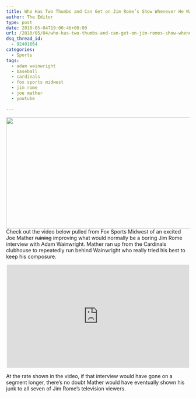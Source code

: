 ```yaml
---
title: Who Has Two Thumbs and Can Get on Jim Rome’s Show Whenever He Wants? Joe Mather
author: The Editor
type: post
date: 2010-05-04T19:00:46+00:00
url: /2010/05/04/who-has-two-thumbs-and-can-get-on-jim-romes-show-whenever-he-wants-joe-mather/
dsq_thread_id:
  - 92401664
categories:
  - Sports
tags:
  - adam wainwright
  - baseball
  - cardinals
  - fox sports midwest
  - jim rome
  - joe mather
  - youtube

---
```

<a rel="attachment wp-att-4315" href="http://punchingkitty.com/2010/05/04/who-has-two-thumbs-and-can-get-on-jim-romes-show-whenever-he-wants-joe-mather/joe_mather_jim_rome/"><img class="aligncenter size-full wp-image-4315" style="display: block; margin-left: auto; margin-right: auto;" title="joe_mather_jim_rome" src="http://punchingkitty.com/wp-content/uploads/2010/05/joe_mather_jim_rome.jpg?filter=full" alt="" width="600" height="304" /></a>Check out the video below pulled from Fox Sports Midwest of an excited Joe Mather <span style="text-decoration: line-through;">ruining</span> improving what would normally be a boring Jim Rome interview with Adam Wainwright. Mather ran up from the Cardinals clubhouse to repeatedly run behind Wainwright who really tried his best to keep his composure.

<span class="embed-youtube" style="text-align:center; display: block;"><iframe class='youtube-player' type='text/html' width='500' height='282' src='http://www.youtube.com/embed/i_ZW-p6IvDM?version=3&#038;rel=1&#038;fs=1&#038;autohide=2&#038;showsearch=0&#038;showinfo=1&#038;iv_load_policy=1&#038;wmode=transparent' allowfullscreen='true' style='border:0;'></iframe></span>

At the rate shown in the video, if that interview would have gone on a segment longer, there&#8217;s no doubt Mather would have eventually shown his junk to all seven of Jim Rome&#8217;s television viewers.